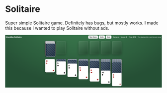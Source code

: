 # Solitaire

Super simple Solitaire game. Definitely has bugs, but mostly works. I made this
because I wanted to play Solitaire without ads.

![screenshot](./screenshot.png)

